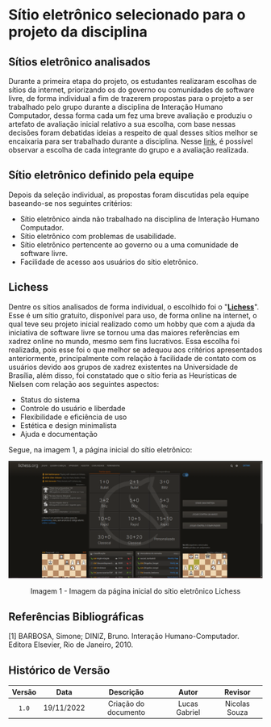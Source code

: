 # Sítio eletrônico selecionado para o projeto da disciplina

## Sítios eletrônico analisados

Durante a primeira etapa do projeto, os estudantes realizaram escolhas de sítios da internet, priorizando os do governo ou comunidades de software livre, de forma individual a fim de trazerem propostas para o projeto a ser trabalhado pelo grupo durante a disciplina de Interação Humano Computador, dessa forma cada um fez uma breve avaliação e produziu o artefato de avaliação inicial relativo a sua escolha, com base nessas decisões foram debatidas ideias a respeito de qual desses sítios melhor se encaixaria para ser trabalhado durante a disciplina. Nesse [link](./sites_avaliados.md), é possível observar a escolha de cada integrante do grupo e a avaliação realizada.

## Sítio eletrônico definido pela equipe

Depois da seleção individual, as propostas foram discutidas pela equipe baseando-se nos seguintes critérios:

- Sítio eletrônico ainda não trabalhado na disciplina de Interação Humano Computador.
- Sítio eletrônico com problemas de usabilidade.
- Sítio eletrônico pertencente ao governo ou a uma comunidade de software livre.
- Facilidade de acesso aos usuários do sítio eletrônico.

## Lichess

Dentre os sítios analisados de forma individual, o escolhido foi o "[__Lichess__](https://lichess.org/)". Esse é um sítio gratuito, disponível para uso, de forma online na internet, o qual teve seu projeto inicial realizado como um hobby que com a ajuda da iniciativa de software livre se tornou uma das maiores referências em xadrez online no mundo, mesmo sem fins lucrativos. Essa escolha foi realizada, pois esse foi o que melhor se adequou aos critérios apresentados anteriormente, principalmente com relação à facilidade de contato com os usuários devido aos grupos de xadrez existentes na Universidade de Brasília, além disso, foi constatado que o sítio feria as Heurísticas de Nielsen com relação aos seguintes aspectos:

- Status do sistema
- Controle do usuário e liberdade
- Flexibilidade e eficiência de uso
- Estética e design minimalista
- Ajuda e documentação

Segue, na imagem 1, a página inicial do sítio eletrônico:

![Imagem da página inicial do sítio eletrônico Lichess](images/img-lichess.png)

<div style="text-align: center">
<p>Imagem 1 - Imagem da página inicial do sítio eletrônico Lichess</p>
</div>

## Referências Bibliográficas

[1] BARBOSA, Simone; DINIZ, Bruno. Interação Humano-Computador. Editora Elsevier, Rio de Janeiro, 2010.

## Histórico de Versão

| Versão   | Data       | Descrição            |  Autor        | Revisor          |
| :------: | :--------: |:-------------------: | :-----------: | :-----:          |
| `1.0`    | 19/11/2022 | Criação do documento | Lucas Gabriel  | Nicolas Souza |
